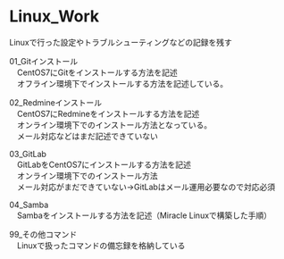 # Linux_Work
Linuxで行った設定やトラブルシューティングなどの記録を残す
<p/>
01_Gitインストール<br />
　CentOS7にGitをインストールする方法を記述<br />
　オフライン環境下でインストールする方法を記述している。<br />
<p/>
02_Redmineインストール<br />
　CentOS7にRedmineをインストールする方法を記述<br />
　オンライン環境下でのインストール方法となっている。<br />
　メール対応などはまだ記述できていない<br />
<p/>
03_GitLab<br/>
　GitLabをCentOS7にインストールする方法を記述<br/>
　オンライン環境下でのインストール方法<br/>
　メール対応がまだできていない→GitLabはメール運用必要なので対応必須<br/>
<p/>
04_Samba<br/>
　Sambaをインストールする方法を記述（Miracle Linuxで構築した手順）<br/>
<p/>
99_その他コマンド<br/>
　Linuxで扱ったコマンドの備忘録を格納している<br/>


